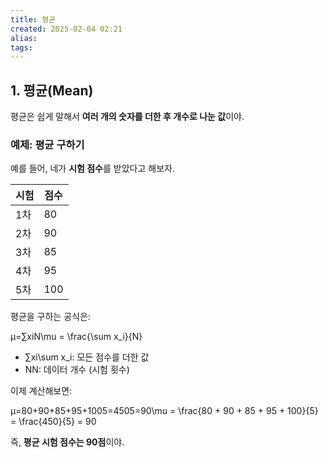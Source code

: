 ```yaml
---
title: 평균
created: 2025-02-04 02:21
alias:
tags:
---
```

## **1. 평균(Mean)**

평균은 쉽게 말해서 **여러 개의 숫자를 더한 후 개수로 나눈 값**이야.

### **예제: 평균 구하기**

예를 들어, 네가 **시험 점수**를 받았다고 해보자.

|시험|점수|
|---|---|
|1차|80|
|2차|90|
|3차|85|
|4차|95|
|5차|100|

평균을 구하는 공식은:

μ=∑xiN\mu = \frac{\sum x_i}{N}

- ∑xi\sum x_i: 모든 점수를 더한 값
- NN: 데이터 개수 (시험 횟수)

이제 계산해보면:

μ=80+90+85+95+1005=4505=90\mu = \frac{80 + 90 + 85 + 95 + 100}{5} = \frac{450}{5} = 90

즉, **평균 시험 점수는 90점**이야.


